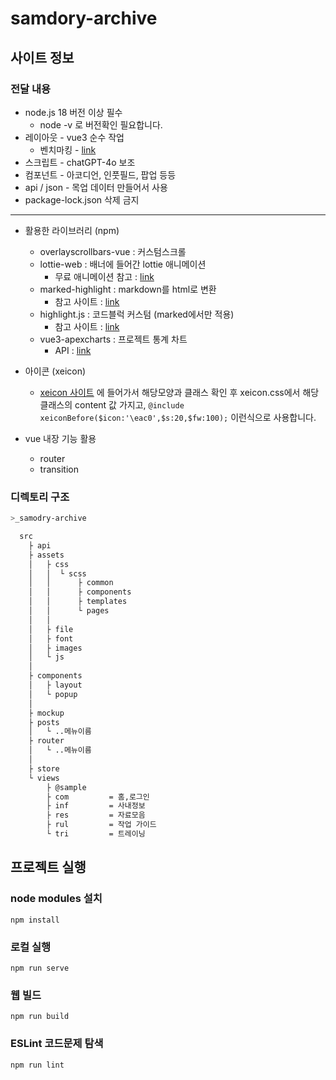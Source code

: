# samdory-archive

## 사이트 정보

### 전달 내용
* node.js 18 버전 이상 필수 
    * node -v 로 버전확인 필요합니다.
* 레이아웃 - vue3 순수 작업
    * 벤치마킹 - [link](https://materialpro-vue3-admin.vercel.app/dashboards/analytical)
* 스크립트 - chatGPT-4o 보조
* 컴포넌트 - 아코디언, 인풋필드, 팝업 등등
* api / json - 목업 데이터 만들어서 사용
* package-lock.json 삭제 금지

---

* 활용한 라이브러리 (npm)
    - overlayscrollbars-vue : 커스텀스크롤
    - lottie-web : 배너에 들어간 lottie 애니메이션 
        - 무료 애니메이션 참고 : [link](https://lottiefiles.com/kr/animations)
    - marked-highlight : markdown를 html로 변환
        - 참고 사이트 : [link](https://velog.io/@larshavin/vue.js%EB%A1%9C-%EB%B8%94%EB%A1%9C%EA%B7%B8-UI-%EB%A7%8C%EB%93%A4%EA%B8%B0-3)
    - highlight.js : 코드블럭 커스텀 (marked에서만 적용)
        - 참고 사이트 : [link](https://blog.itcode.dev/posts/2021/11/07/nextjs-reorganization-5)
    - vue3-apexcharts : 프로젝트 통계 차트
        - API : [link](https://apexcharts.com/vue-chart-demos/line-charts/)

* 아이콘 (xeicon)
    * [xeicon 사이트](https://xpressengine.github.io/XEIcon/library-2.3.3.html) 에 들어가서 해당모양과 클래스 확인 후
xeicon.css에서 해당 클래스의 content 값 가지고, `@include xeiconBefore($icon:'\eac0',$s:20,$fw:100);` 이런식으로 사용합니다.

* vue 내장 기능 활용
    - router
    - transition

### 디렉토리 구조
```bash
>_samodry-archive

  src   
    ├ api
    ├ assets         
    │   ├ css         
    │   │  └ scss
    │   │      ├ common              
    │   │      ├ components      
    │   │      ├ templates      
    │   │      └ pages
    │   │           
    │   ├ file    
    │   ├ font        
    │   ├ images       
    │   └ js          
    │ 
    ├ components
    │   ├ layout
    │   └ popup
    │ 
    ├ mockup  
    ├ posts
    │   └ ..메뉴이름
    ├ router 
    │   └ ..메뉴이름
    │ 
    ├ store
    └ views     
        ├ @sample
        ├ com         = 홈,로그인
        ├ inf         = 사내정보
        ├ res         = 자료모음
        ├ rul         = 작업 가이드
        └ tri         = 트레이닝
```

## 프로젝트 실행

### node modules 설치
```node
npm install
```

### 로컬 실행
```node
npm run serve
```

### 웹 빌드
```node
npm run build
```

### ESLint 코드문제 탐색
```node
npm run lint
```
